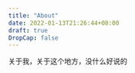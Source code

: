 ```yaml
---
title: "About"
date: 2022-01-13T21:26:44+08:00
draft: true
DropCap: false
---
```


关于我，关于这个地方，没什么好说的